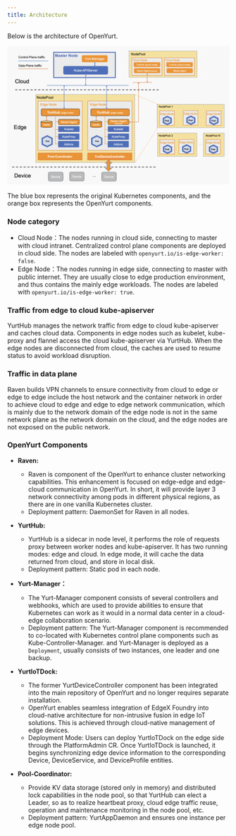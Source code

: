 ```yaml
---
title: Architecture
---
```


Below is the architecture of OpenYurt.

![img](../../static/img/docs/core-concepts/arch.png)

The blue box represents the original Kubernetes components, and the orange box represents the OpenYurt components.

### Node category

- Cloud Node：The nodes running in cloud side, connecting to master with cloud intranet. Centralized control plane components are deployed in cloud side. The nodes are labeled with `openyurt.io/is-edge-worker: false`.
- Edge Node：The nodes running in edge side, connecting to master with public internet. They are usually close to edge production environment, and thus contains the mainly edge workloads. The nodes are labeled with `openyurt.io/is-edge-worker: true`.

### Traffic from edge to cloud kube-apiserver

YurtHub manages the network traffic from edge to cloud kube-apiserver and caches cloud data.
Components in edge nodes such as kubelet, kube-proxy and flannel access the cloud kube-apiserver via YurtHub.
When the edge nodes are disconnected from cloud, the caches are used to resume status to avoid workload disruption.

### Traffic in data plane

Raven builds VPN channels to ensure connectivity from cloud to edge or edge to edge include the host network and the container network in order to achieve cloud to edge and edge to edge network communication, which is mainly due to the network domain of the edge node is not in the same network plane as the network domain on the cloud, and the edge nodes are not exposed on the public network.

### OpenYurt Components

- **Raven:**
  - Raven is component of the OpenYurt to enhance cluster networking capabilities. This enhancement is focused on edge-edge and edge-cloud communication in OpenYurt.
    In short, it will provide layer 3 network connectivity among pods in different physical regions, as there are in one vanilla Kubernetes cluster.
  - Deployment pattern: DaemonSet for Raven in all nodes.

- **YurtHub:**
  - YurtHub is a sidecar in node level, it performs the role of requests proxy between worker nodes and kube-apiserver.
    It has two running modes: edge and cloud. In edge mode, it will cache the data returned from cloud, and store in local disk.
  - Deployment pattern: Static pod in each node.

- **Yurt-Manager：**
  - The Yurt-Manager component consists of several controllers and webhooks, which are used to provide abilities to ensure that Kubernetes can work as it would in a normal data center
    in a cloud-edge collaboration scenario.
  - Deployment pattern: The Yurt-Manager component is recommended to co-located with Kubernetes control plane components such as Kube-Controller-Manager. and Yurt-Manager is deployed as a `Deployment`, usually consists of
    two instances, one leader and one backup.

- **YurtIoTDock:**
  - The former YurtDeviceController component has been integrated into the main repository of OpenYurt and no longer requires separate installation.
  - OpenYurt enables seamless integration of EdgeX Foundry into cloud-native architecture for non-intrusive fusion in edge IoT solutions. This is achieved through cloud-native management of edge devices.
  - Deployment Mode: Users can deploy YurtIoTDock on the edge side through the PlatformAdmin CR. Once YurtIoTDock is launched, it begins synchronizing edge device information to the corresponding Device, DeviceService, and DeviceProfile entities.

- **Pool-Coordinator:**
  - Provide KV data storage (stored only in memory) and distributed lock capabilities in the node pool, so that YurtHub can elect a Leader, so as to realize heartbeat proxy, cloud edge traffic reuse, operation and maintenance monitoring in the node pool, etc.
  - Deployment pattern: YurtAppDaemon and ensures one instance per edge node pool.
